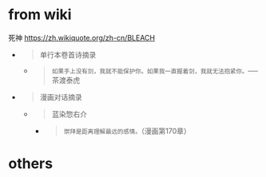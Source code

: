 
# from wiki

死神 https://zh.wikiquote.org/zh-cn/BLEACH
- > 单行本卷首诗摘录
  * > `如果手上没有剑，我就不能保护你。如果我一直握着剑，我就无法抱紧你。`──茶渡泰虎
- > 漫画对话摘录
  * > 蓝染惣右介
    + > `崇拜是距离理解最远的感情。`（漫画第170章）

# others
